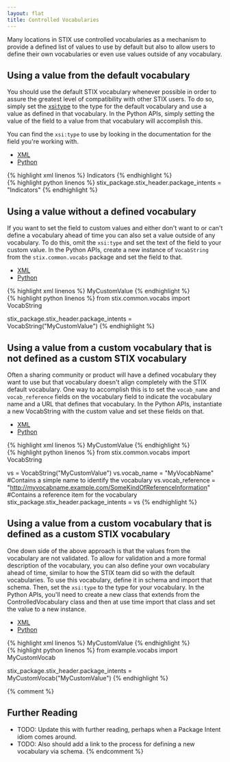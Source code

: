 ```yaml
---
layout: flat
title: Controlled Vocabularies
---
```


Many locations in STIX use controlled vocabularies as a mechanism to provide a defined list of values to use by default but also to allow users to define their own vocabularies or even use values outside of any vocabulary.

## Using a value from the default vocabulary

You should use the default STIX vocabulary whenever possible in order to assure the greatest level of compatibility with other STIX users. To do so, simply set the [xsi:type](../xsi-type) to the type for the default vocabulary and use a value as defined in that vocabulary. In the Python APIs, simply setting the value of the field to a value from that vocabulary will accomplish this.

You can find the `xsi:type` to use by looking in the documentation for the field you're working with.

<ul class="nav nav-tabs">
  <li class="active"><a href="#xml-1" data-toggle="tab">XML</a></li>
  <li><a href="#python-1" data-toggle="tab">Python</a></li>
</ul>
<div class="tab-content">
  <div class="tab-pane active" id="xml-1">
{% highlight xml linenos %}
<stix:Package_Intent xsi:type="stixVocabs:PackageIntentVocab-1.0">Indicators</stix:Package_Intent>
{% endhighlight %}
  </div>
  <div class="tab-pane" id="python-1">
{% highlight python linenos %}
stix_package.stix_header.package_intents = "Indicators"
{% endhighlight %}
  </div>
</div>

## Using a value without a defined vocabulary

If you want to set the field to custom values and either don't want to or can't define a vocabulary ahead of time you can also set a value outside of any vocabulary. To do this, omit the `xsi:type` and set the text of the field to your custom value. In the Python APIs, create a new instance of `VocabString` from the `stix.common.vocabs` package and set the field to that.

<ul class="nav nav-tabs">
  <li class="active"><a href="#xml-2" data-toggle="tab">XML</a></li>
  <li><a href="#python-2" data-toggle="tab">Python</a></li>
</ul>
<div class="tab-content">
  <div class="tab-pane active" id="xml-2">
{% highlight xml linenos %}
<stix:Package_Intent>MyCustomValue</stix:Package_Intent>
{% endhighlight %}
  </div>
  <div class="tab-pane" id="python-2">
{% highlight python linenos %}
from stix.common.vocabs import VocabString

stix_package.stix_header.package_intents = VocabString("MyCustomValue")
{% endhighlight %}
  </div>
</div>

## Using a value from a custom vocabulary that is not defined as a custom STIX vocabulary

Often a sharing community or product will have a defined vocabulary they want to use but that vocabulary doesn't align completely with the STIX default vocabulary. One way to accomplish this is to set the `vocab_name` and `vocab_reference` fields on the vocabulary field to indicate the vocabulary name and a URL that defines that vocabulary. In the Python APIs, instantiate a new VocabString with the custom value and set these fields on that.

<ul class="nav nav-tabs">
  <li class="active"><a href="#xml-3" data-toggle="tab">XML</a></li>
  <li><a href="#python-3" data-toggle="tab">Python</a></li>
</ul>
<div class="tab-content">
  <div class="tab-pane active" id="xml-3">
{% highlight xml linenos %}
<stix:Package_Intent
        vocab_reference="http://myvocabname.example.com/SomeKindOfReferenceInformation"
        vocab_name="MyVocabName"
        >MyCustomValue</stix:Package_Intent>
{% endhighlight %}
  </div>
  <div class="tab-pane" id="python-3">
{% highlight python linenos %}
from stix.common.vocabs import VocabString

vs = VocabString("MyCustomValue")
vs.vocab_name = "MyVocabName" #Contains a simple name to identify the vocabulary
vs.vocab_reference = "http://myvocabname.example.com/SomeKindOfReferenceInformation" #Contains a reference item for the vocabulary
stix_package.stix_header.package_intents = vs
{% endhighlight %}
  </div>
</div>

## Using a value from a custom vocabulary that is defined as a custom STIX vocabulary

One down side of the above approach is that the values from the vocabulary are not validated. To allow for validation and a more formal description of the vocabulary, you can also define your own vocabulary ahead of time, similar to how the STIX team did so with the default vocabularies. To use this vocabulary, define it in schema and import that schema. Then, set the `xsi:type` to the type for your vocabulary. In the Python APIs, you'll need to create a new class that extends from the ControlledVocabulary class and then at use time import that class and set the value to a new instance.

<ul class="nav nav-tabs">
  <li class="active"><a href="#xml-4" data-toggle="tab">XML</a></li>
  <li><a href="#python-4" data-toggle="tab">Python</a></li>
</ul>
<div class="tab-content">
  <div class="tab-pane active" id="xml-4">
{% highlight xml linenos %}
<stix:Package_Intent xsi:type="example:MyCustomVocab-1.0">MyCustomValue</stix:Package_Intent>
{% endhighlight %}
  </div>
  <div class="tab-pane" id="python-4">
{% highlight python linenos %}
from example.vocabs import MyCustomVocab

stix_package.stix_header.package_intents = MyCustomVocab("MyCustomValue")
{% endhighlight %}
  </div>
</div>

{% comment %}
## Further Reading

* TODO: Update this with further reading, perhaps when a Package Intent idiom comes around.
* TODO: Also should add a link to the process for defining a new vocabulary via schema.
{% endcomment %}
